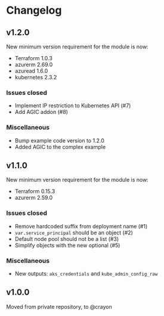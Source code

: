 # Changelog

## v1.2.0

New minimum version requirement for the module is now:

* Terraform 1.0.3
* azurerm 2.69.0
* azuread 1.6.0
* kubernetes 2.3.2

### Issues closed

* Implement IP restriction to Kubernetes API (#7)
* Add AGIC addon (#8)

### Miscellaneous

* Bump example code version to 1.2.0
* Added AGIC to the complex example

## v1.1.0

New minimum version requirement for the module is now:

* Terraform 0.15.3
* azurerm 2.59.0

### Issues closed

* Remove hardcoded suffix from deployment name (#1)
* `var.service_principal` should be an object (#2)
* Default node pool should not be a list (#3)
* Simplify objects with the new optional (#5)

### Miscellaneous

* New outputs: `aks_credentials` and `kube_admin_config_raw`

## v1.0.0

Moved from private repository, to @crayon
